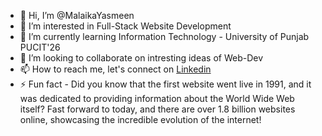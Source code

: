 - 👋 Hi, I’m @MalaikaYasmeen
- 👀 I’m interested in Full-Stack Website Development
- 🌱 I’m currently learning Information Technology - University of Punjab PUCIT'26
- 💞️ I’m looking to collaborate on intresting ideas of Web-Dev
- 📫 How to reach me, let's connect on [Linkedin](https://www.linkedin.com/in/malaikayasmeen/)
- ⚡ Fun fact - Did you know that the first website went live in 1991, and it was dedicated to providing information about the World Wide Web itself? Fast forward to today, and there are over 1.8 billion websites online, showcasing the incredible evolution of the internet!



